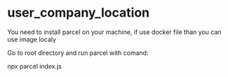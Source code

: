 # user_company_location

You need to install parcel on your machine, if use docker file than you can use image localy

Go to root directory and run parcel with comand:

npx parcel index.js
